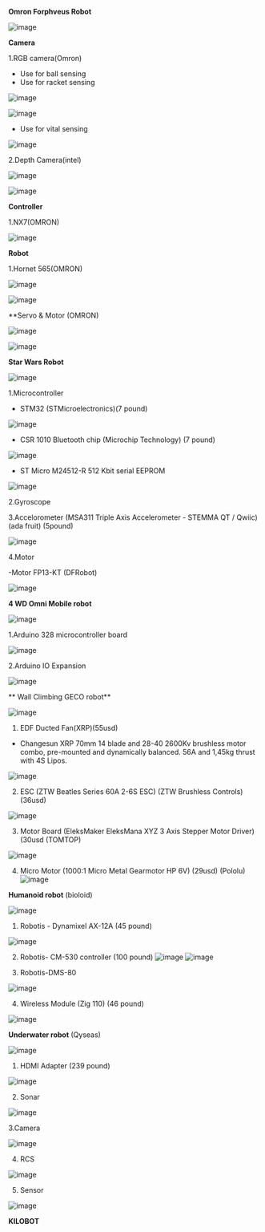 **Omron Forphveus Robot**

![image](https://user-images.githubusercontent.com/80021420/163452819-9021160d-5fa3-4858-8a96-fbd0b867d08c.png)

**Camera**

1.RGB camera(Omron)
- Use for ball sensing 
- Use for racket sensing

![image](https://user-images.githubusercontent.com/80021420/163453271-07738ed6-2bc0-4ead-9577-c2dedc886e52.png)

![image](https://user-images.githubusercontent.com/80021420/163453317-604b8de5-3733-4386-a2e4-4ca4d46662c6.png)

- Use for vital sensing

![image](https://user-images.githubusercontent.com/80021420/163453659-3596728e-b06e-44d8-bc1d-7422188cdb83.png)

2.Depth Camera(intel)

![image](https://user-images.githubusercontent.com/80021420/163454007-04867303-43a6-4cf1-9b2b-acfe63b538d3.png)

![image](https://user-images.githubusercontent.com/80021420/163454200-aab97f1c-f3c6-4d58-9e43-35a7b6f0f407.png)

**Controller**

1.NX7(OMRON)

![image](https://user-images.githubusercontent.com/80021420/163454493-f0bcc1bd-1158-4709-bba1-d3921a0204d2.png)

**Robot**

1.Hornet 565(OMRON)

![image](https://user-images.githubusercontent.com/80021420/163454929-5c323517-60f1-4535-8b41-df8f575d6068.png)

![image](https://user-images.githubusercontent.com/80021420/163454971-378f369e-9b9e-4506-9e4d-498a383cbca0.png)

**Servo & Motor (OMRON)

![image](https://user-images.githubusercontent.com/80021420/163455147-eae39bed-df09-4865-975a-494be777fd35.png)

![image](https://user-images.githubusercontent.com/80021420/163455299-39b93ef3-8375-407b-af5e-1550ddb83d0b.png)


**Star Wars Robot**

![image](https://user-images.githubusercontent.com/80021420/163456286-a34e158b-f584-48a0-ab58-749023adff11.png)

1.Microcontroller

- STM32 (STMicroelectronics)(7 pound)

![image](https://user-images.githubusercontent.com/80021420/163456444-429b6c12-e821-467b-a9a5-75a8c864403e.png)

- CSR 1010 Bluetooth chip (Microchip Technology) (7 pound)

![image](https://user-images.githubusercontent.com/80021420/163457214-de3351ad-3537-4275-8d56-0e0b1223c4c1.png)

- ST Micro M24512-R 512 Kbit serial EEPROM

![image](https://user-images.githubusercontent.com/80021420/163457560-ff618f0b-8e3c-4817-aa06-7403c05f7630.png)

2.Gyroscope

3.Accelorometer (MSA311 Triple Axis Accelerometer - STEMMA QT / Qwiic) (ada fruit) (5pound)

![image](https://user-images.githubusercontent.com/80021420/163458402-eecfc775-cfea-4c82-bdbe-39403f70ad4c.png)

4.Motor

-Motor FP13-KT (DFRobot)

![image](https://user-images.githubusercontent.com/80021420/163458569-e56f761b-e521-433e-89cd-204dfd46d121.png)

**4 WD Omni Mobile robot**

![image](https://user-images.githubusercontent.com/80021420/163458859-bc29e741-be8a-4e33-9823-9bb2d8e54109.png)

1.Arduino 328 microcontroller board

![image](https://user-images.githubusercontent.com/80021420/163458896-b45c986a-50af-4447-a7e3-981493c4c0a3.png)

2.Arduino IO Expansion

![image](https://user-images.githubusercontent.com/80021420/163458943-d0cc5a6c-3665-4d46-acde-c8fbbdacc1c0.png)

** Wall Climbing GECO robot**

![image](https://user-images.githubusercontent.com/80021420/163459094-c09831e0-7d35-4c6f-a449-1c2d68cc7309.png)

1. EDF Ducted Fan(XRP)(55usd)

- Changesun XRP 70mm 14 blade and 28-40 2600Kv  brushless motor combo, pre-mounted and dynamically balanced. 56A and 1,45kg thrust with 4S Lipos.

![image](https://user-images.githubusercontent.com/80021420/163459207-ff0b90fa-dfaf-4b67-bc3a-66aba0ef3e1f.png)

2. ESC (ZTW Beatles Series 60A 2-6S ESC) (ZTW Brushless Controls) (36usd)

![image](https://user-images.githubusercontent.com/80021420/163459385-9d118b91-3a7f-4018-8a25-f5c667cf1994.png)

3. Motor Board (EleksMaker EleksMana XYZ 3 Axis Stepper Motor Driver) (30usd (TOMTOP)

![image](https://user-images.githubusercontent.com/80021420/163459651-65cb82dc-eb5c-4ff9-994a-070d253b8e55.png)

4. Micro Motor (1000:1 Micro Metal Gearmotor HP 6V) (29usd) (Pololu)
![image](https://user-images.githubusercontent.com/80021420/163459842-f5b01f19-5110-41c5-95df-2a4e31b2e8ea.png)

**Humanoid robot** (bioloid)

![image](https://user-images.githubusercontent.com/80021420/163460118-adeb91d1-17f0-4265-8a09-0a9fbe3a8b5a.png)

1. Robotis - Dynamixel AX-12A (45 pound)

![image](https://user-images.githubusercontent.com/80021420/163460354-bf18a3fa-8086-4484-9641-a156698d00ad.png)

2. Robotis- CM-530 controller (100 pound)
![image](https://user-images.githubusercontent.com/80021420/163460473-9c4f2d96-9422-48cc-bcea-2cf90d3e0d61.png)
![image](https://user-images.githubusercontent.com/80021420/163460516-504524b0-3b5b-4d4f-bcc1-d6478a83fc60.png)

3. Robotis-DMS-80

![image](https://user-images.githubusercontent.com/80021420/163460797-b280444b-6911-458b-9f18-b2cd5cf1349e.png)

4. Wireless Module (Zig 110) (46 pound)

![image](https://user-images.githubusercontent.com/80021420/163461106-41713016-c32a-42b9-a6f1-78d30193377b.png)

**Underwater robot** (Qyseas)

![image](https://user-images.githubusercontent.com/80021420/163461336-e37efc76-6178-431d-8329-6f58a4e9ee3e.png)

1. HDMI Adapter (239 pound)

![image](https://user-images.githubusercontent.com/80021420/163461511-710bd3ca-b85e-48b3-8200-18e7615b6d5a.png)

2. Sonar

![image](https://user-images.githubusercontent.com/80021420/163461602-e1850e4d-b7a3-41c8-ac59-e889daa72c58.png)

3.Camera

![image](https://user-images.githubusercontent.com/80021420/163461645-554331d8-1197-437b-967d-87be526637eb.png)

4. RCS

![image](https://user-images.githubusercontent.com/80021420/163461714-9a3c61df-0833-4ede-8c46-01a00f5e6990.png)

5. Sensor

![image](https://user-images.githubusercontent.com/80021420/163461787-ff02caf2-c64d-447b-86a5-8c54b52df9da.png)


**KILOBOT**
